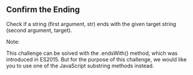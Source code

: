 ## Confirm the Ending
Check if a string (first argument, str) ends with the given target string (second argument, target).

Note:

This challenge can be solved with the .endsWith() method, which was introduced in ES2015. But for the purpose of this challenge, we would like you to use one of the JavaScript substring methods instead.
